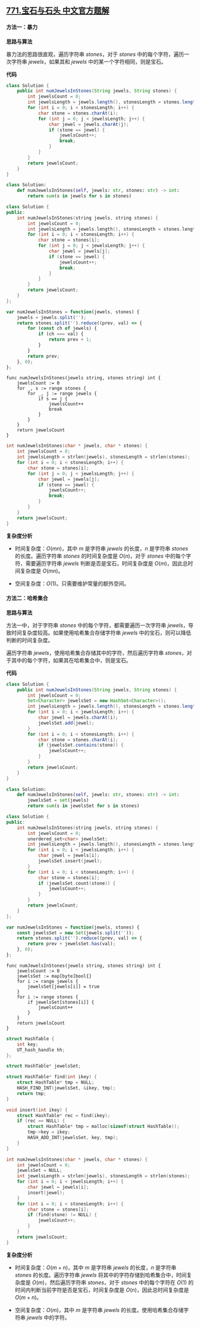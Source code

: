 ## [771.宝石与石头 中文官方题解](https://leetcode.cn/problems/jewels-and-stones/solutions/100000/bao-shi-yu-shi-tou-by-leetcode-solution)
#### 方法一：暴力

**思路与算法**

暴力法的思路很直观，遍历字符串 $\textit{stones}$，对于 $\textit{stones}$ 中的每个字符，遍历一次字符串 $\textit{jewels}$，如果其和 $\textit{jewels}$ 中的某一个字符相同，则是宝石。

**代码**

```Java [sol1-Java]
class Solution {
    public int numJewelsInStones(String jewels, String stones) {
        int jewelsCount = 0;
        int jewelsLength = jewels.length(), stonesLength = stones.length();
        for (int i = 0; i < stonesLength; i++) {
            char stone = stones.charAt(i);
            for (int j = 0; j < jewelsLength; j++) {
                char jewel = jewels.charAt(j);
                if (stone == jewel) {
                    jewelsCount++;
                    break;
                }
            }
        }
        return jewelsCount;
    }
}
```

```Python [sol1-Python3]
class Solution:
    def numJewelsInStones(self, jewels: str, stones: str) -> int:
        return sum(s in jewels for s in stones)
```

```C++ [sol1-C++]
class Solution {
public:
    int numJewelsInStones(string jewels, string stones) {
        int jewelsCount = 0;
        int jewelsLength = jewels.length(), stonesLength = stones.length();
        for (int i = 0; i < stonesLength; i++) {
            char stone = stones[i];
            for (int j = 0; j < jewelsLength; j++) {
                char jewel = jewels[j];
                if (stone == jewel) {
                    jewelsCount++;
                    break;
                }
            }
        }
        return jewelsCount;
    }
};
```

```JavaScript [sol1-JavaScript]
var numJewelsInStones = function(jewels, stones) {
    jewels = jewels.split('');
    return stones.split('').reduce((prev, val) => {
        for (const ch of jewels) {
            if (ch === val) {
                return prev + 1;
            }
        }
        return prev;
    }, 0);
};
```

```Golang [sol1-Golang]
func numJewelsInStones(jewels string, stones string) int {
    jewelsCount := 0
    for _, s := range stones {
        for _, j := range jewels {
            if s == j {
                jewelsCount++
                break
            }
        }
    }
    return jewelsCount
}
```

```C [sol1-C]
int numJewelsInStones(char * jewels, char * stones) {
    int jewelsCount = 0;
    int jewelsLength = strlen(jewels), stonesLength = strlen(stones);
    for (int i = 0; i < stonesLength; i++) {
        char stone = stones[i];
        for (int j = 0; j < jewelsLength; j++) {
            char jewel = jewels[j];
            if (stone == jewel) {
                jewelsCount++;
                break;
            }
        }
    }
    return jewelsCount;
}
```

**复杂度分析**

- 时间复杂度：$O(mn)$，其中 $m$ 是字符串 $\textit{jewels}$ 的长度，$n$ 是字符串 $\textit{stones}$ 的长度。遍历字符串 $\textit{stones}$ 的时间复杂度是 $O(n)$，对于 $\textit{stones}$ 中的每个字符，需要遍历字符串 $\textit{jewels}$ 判断是否是宝石，时间复杂度是 $O(m)$，因此总时间复杂度是 $O(mn)$。

- 空间复杂度：$O(1)$。只需要维护常量的额外空间。

#### 方法二：哈希集合

**思路与算法**

方法一中，对于字符串 $\textit{stones}$ 中的每个字符，都需要遍历一次字符串 $\textit{jewels}$，导致时间复杂度较高。如果使用哈希集合存储字符串 $\textit{jewels}$ 中的宝石，则可以降低判断的时间复杂度。

遍历字符串 $\textit{jewels}$，使用哈希集合存储其中的字符，然后遍历字符串 $\textit{stones}$，对于其中的每个字符，如果其在哈希集合中，则是宝石。

**代码**

```Java [sol2-Java]
class Solution {
    public int numJewelsInStones(String jewels, String stones) {
        int jewelsCount = 0;
        Set<Character> jewelsSet = new HashSet<Character>();
        int jewelsLength = jewels.length(), stonesLength = stones.length();
        for (int i = 0; i < jewelsLength; i++) {
            char jewel = jewels.charAt(i);
            jewelsSet.add(jewel);
        }
        for (int i = 0; i < stonesLength; i++) {
            char stone = stones.charAt(i);
            if (jewelsSet.contains(stone)) {
                jewelsCount++;
            }
        }
        return jewelsCount;
    }
}
```

```Python [sol2-Python3]
class Solution:
    def numJewelsInStones(self, jewels: str, stones: str) -> int:
        jewelsSet = set(jewels)
        return sum(s in jewelsSet for s in stones)
```

```C++ [sol2-C++]
class Solution {
public:
    int numJewelsInStones(string jewels, string stones) {
        int jewelsCount = 0;
        unordered_set<char> jewelsSet;
        int jewelsLength = jewels.length(), stonesLength = stones.length();
        for (int i = 0; i < jewelsLength; i++) {
            char jewel = jewels[i];
            jewelsSet.insert(jewel);
        }
        for (int i = 0; i < stonesLength; i++) {
            char stone = stones[i];
            if (jewelsSet.count(stone)) {
                jewelsCount++;
            }
        }
        return jewelsCount;
    }
};
```

```JavaScript [sol2-JavaScript]
var numJewelsInStones = function(jewels, stones) {
    const jewelsSet = new Set(jewels.split(''));
    return stones.split('').reduce((prev, val) => {
        return prev + jewelsSet.has(val);
    }, 0);
};
```

```Golang [sol2-Golang]
func numJewelsInStones(jewels string, stones string) int {
    jewelsCount := 0
    jewelsSet := map[byte]bool{}
    for i := range jewels {
        jewelsSet[jewels[i]] = true
    }
    for i := range stones {
        if jewelsSet[stones[i]] {
            jewelsCount++
        }
    }
    return jewelsCount
}
```

```C [sol2-C]
struct HashTable {
    int key;
    UT_hash_handle hh;
};

struct HashTable* jewelsSet;

struct HashTable* find(int ikey) {
    struct HashTable* tmp = NULL;
    HASH_FIND_INT(jewelsSet, &ikey, tmp);
    return tmp;
}

void insert(int ikey) {
    struct HashTable* rec = find(ikey);
    if (rec == NULL) {
        struct HashTable* tmp = malloc(sizeof(struct HashTable));
        tmp->key = ikey;
        HASH_ADD_INT(jewelsSet, key, tmp);
    }
}

int numJewelsInStones(char * jewels, char * stones) {
    int jewelsCount = 0;
    jewelsSet = NULL;
    int jewelsLength = strlen(jewels), stonesLength = strlen(stones);
    for (int i = 0; i < jewelsLength; i++) {
        char jewel = jewels[i];
        insert(jewel);
    }
    for (int i = 0; i < stonesLength; i++) {
        char stone = stones[i];
        if (find(stone) != NULL) {
            jewelsCount++;
        }
    }
    return jewelsCount;
}
```

**复杂度分析**

- 时间复杂度：$O(m+n)$，其中 $m$ 是字符串 $\textit{jewels}$ 的长度，$n$ 是字符串 $\textit{stones}$ 的长度。遍历字符串 $\textit{jewels}$ 将其中的字符存储到哈希集合中，时间复杂度是 $O(m)$，然后遍历字符串 $\textit{stones}$，对于 $\textit{stones}$ 中的每个字符在 $O(1)$ 的时间内判断当前字符是否是宝石，时间复杂度是 $O(n)$，因此总时间复杂度是 $O(m+n)$。

- 空间复杂度：$O(m)$，其中 $m$ 是字符串 $\textit{jewels}$ 的长度。使用哈希集合存储字符串 $\textit{jewels}$ 中的字符。